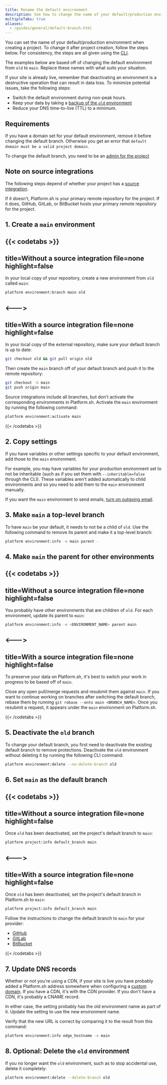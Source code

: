 ```yaml
---
title: Rename the default environment
description: See how to change the name of your default/production environment after creating a project.
multipleTabs: true
aliases:
  - /guides/general/default-branch.html
---
```


You can set the name of your default/production environment when creating a project.
To change it after project creation, follow the steps below.
For consistency, the steps are all given using the [CLI](../administration/cli/_index.md).

The examples below are based off of changing the default environment from `old` to `main`.
Replace these names with what suits your situation.

If your site is already live,
remember that deactivating an environment is a destructive operation that can result in data loss.
To minimize potential issues, take the following steps:

- Switch the default environment during non-peak hours.
- Keep your data by taking a [backup of the `old` environment](../administration/backup-and-restore.md)
- Reduce your DNS time-to-live (TTL) to a minimum.

## Requirements

If you have a domain set for your default environment, remove it before changing the default branch.
Otherwise you get an error that `default domain must be a valid project domain`.

To change the default branch, you need to be an [admin for the project](../administration/users.md)

## Note on source integrations

The following steps depend of whether your project has a [source integration](../integrations/source/_index.md).

If it doesn't, Platform.sh is your primary remote repository for the project.
If it does, GitHub, GitLab, or BitBucket hosts your primary remote repository for the project.

## 1. Create a `main` environment

{{< codetabs >}}
---
title=Without a source integration
file=none
highlight=false
---

In your local copy of your repository, create a new environment from `old` called `main`:

```bash
platform environment:branch main old
```

<--->
---
title=With a source integration
file=none
highlight=false
---
In your local copy of the external repository, make sure your default branch is up to date:

```bash
git checkout old && git pull origin old
```

Then create the `main` branch off of your default branch and push it to the remote repository:

```bash
git checkout -b main
git push origin main
```

Source integrations include all branches, but don't activate the corresponding environments in Platform.sh.
Activate the `main` environment by running the following command:

```bash
platform environment:activate main
```

{{< /codetabs >}}

## 2. Copy settings

If you have variables or other settings specific to your default environment, add those to the `main` environment.

For example, you may have variables for your production environment set to not be inheritable
(such as if you set them with `--inheritable=false` through the CLI).
These variables aren't added automatically to child environments and so you need to add them to the `main` environment manually.

If you want the `main` environment to send emails, [turn on outgoing email](../development/email.md).

## 3. Make `main` a top-level branch

To have `main` be your default, it needs to not be a child of `old`.
Use the following command to remove its parent and make it a top-level branch:

```bash
platform environment:info -e main parent -
```

## 4. Make `main` the parent for other environments

{{< codetabs >}}
---
title=Without a source integration
file=none
highlight=false
---
You probably have other environments that are children of `old`.
For each environment, update its parent to `main`:

```bash
platform environment:info -e <ENVIRONMENT_NAME> parent main
```

<--->
---
title=With a source integration
file=none
highlight=false
---

To preserve your data on Platform.sh,
it's best to switch your work in progress to be based off of `main`.

Close any open pull/merge requests and resubmit them against `main`.
If you want to continue working on branches after switching the default branch,
rebase them by running `git rebase --onto main <BRANCH_NAME>`.
Once you resubmit a request, it appears under the `main` environment on Platform.sh.

{{< /codetabs >}}

## 5. Deactivate the `old` branch

To change your default branch, you first need to deactivate the existing default branch to remove protections.
Deactivate the `old` environment without deleting it by running the following CLI command:

```bash
platform environment:delete --no-delete-branch old
```

## 6. Set `main` as the default branch

{{< codetabs >}}
---
title=Without a source integration
file=none
highlight=false
---

Once `old` has been deactivated, set the project's default branch to `main`:

```bash
platform project:info default_branch main
```

<--->
---
title=With a source integration
file=none
highlight=false
---

Once `old` has been deactivated, set the project's default branch in Platform.sh to `main`:

```bash
platform project:info default_branch main
```

Follow the instructions to change the default branch to `main` for your provider:

- [GitHub](https://docs.github.com/en/repositories/configuring-branches-and-merges-in-your-repository/managing-branches-in-your-repository/changing-the-default-branch)
- [GitLab](https://docs.gitlab.com/ee/user/project/repository/branches/default.html#change-the-default-branch-name-for-a-project)
- [BitBucket](https://community.atlassian.com/t5/Bitbucket-questions/How-to-change-MAIN-branch-in-BitBucket/qaq-p/977418)

{{< /codetabs >}}

## 7. Update DNS records

Whether or not you're using a CDN,
if your site is live you have probably added a Platform.sh address somewhere when configuring a [custom domain](../domains/quick-start.md).
If you have a CDN, it's with the CDN provider.
If you don't have a CDN, it's probably a CNAME record.

In either case, the setting probably has the old environment name as part of it.
Update the setting to use the new environment name.

Verify that the new URL is correct by comparing it to the result from this command:

```bash
platform environment:info edge_hostname -e main
```

## 8. Optional: Delete the `old` environment

If you no longer want the `old` environment, such as to stop accidental use, delete it completely:

```bash
platform environment:delete --delete-branch old
```
